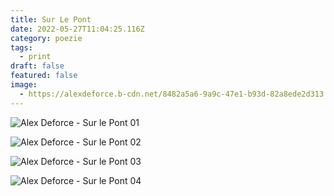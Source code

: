 ```yaml
---
title: Sur Le Pont
date: 2022-05-27T11:04:25.116Z
category: poezie
tags:
  - print
draft: false
featured: false
image:
  - https://alexdeforce.b-cdn.net/8482a5a6-9a9c-47e1-b93d-82a8ede2d313.jpg
---
```

![Alex Deforce - Sur le Pont 01](https://alexdeforce.b-cdn.net/5e543a1f-8303-48de-9cec-43663f900ebe.jpg "Alex Deforce - Sur le Pont 01")

![Alex Deforce - Sur le Pont 02](https://alexdeforce.b-cdn.net/eb7a5b23-24df-4222-8ca7-b07ee43693d5.jpg "Alex Deforce - Sur le Pont 02")

![Alex Deforce - Sur le Pont 03](https://alexdeforce.b-cdn.net/a5dc86ec-f326-4d9a-8eac-b131a7d3e684.jpg "Alex Deforce - Sur le Pont 03")

![Alex Deforce - Sur le Pont 04](https://alexdeforce.b-cdn.net/e52edeae-8b4b-479d-9e98-d9043a609143.jpg "Alex Deforce - Sur le Pont 04")